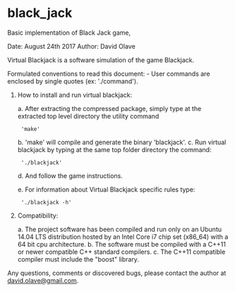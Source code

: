 # black_jack
Basic implementation of Black Jack game,

Date:		August 24th 2017
Author:		David Olave

Virtual Blackjack is a software simulation of the game Blackjack.

Formulated conventions to read this document:
	- User commands are enclosed by single quotes (ex: './command').
	
1. How to install and run virtual blackjack:

	a. After extracting the compressed package, simply type at the extracted top level directory the utility command
	
		'make'
	
	b. 'make' will compile and generate the binary 'blackjack'.
	c. Run virtual blackjack by typing at the same top folder directory the command:
	
		'./blackjack'
		
	d. And follow the game instructions.
		
	e. For information about Virtual Blackjack specific rules type:
		
		'./blackjack -h'
		
2. Compatibility:

	a. The project software has been compiled and run only on an Ubuntu 14.04 LTS 
	distribution hosted by an Intel Core i7 chip set (x86_64) with a 64 bit cpu architecture.
	b. The software must be compiled with a C++11 or newer compatible C++ standard compilers.
	c. The C++11 compatible compiler must include the "boost" library.
	
Any questions, comments or discovered bugs, please contact the author at david.olave@gmail.com.
